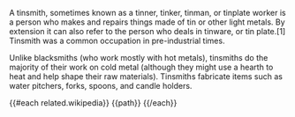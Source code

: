 A tinsmith, sometimes known as a tinner, tinker, tinman, or tinplate worker is a person who makes and repairs things made of tin or other light metals. By extension it can also refer to the person who deals in tinware, or tin plate.[1] Tinsmith was a common occupation in pre-industrial times.

Unlike blacksmiths (who work mostly with hot metals), tinsmiths do the majority of their work on cold metal (although they might use a hearth to heat and help shape their raw materials). Tinsmiths fabricate items such as water pitchers, forks, spoons, and candle holders.

{{#each related.wikipedia}}
{{path}}
{{/each}}

